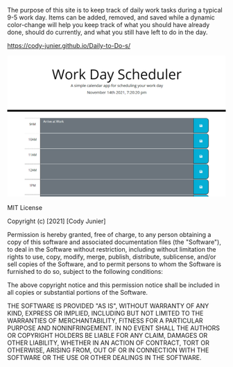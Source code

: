 The purpose of this site is to keep track of daily work tasks during a typical 9-5 work day. Items can be added, removed, and saved while a dynamic color-change will help you keep track of what you should have already done, should do currently, and what you still have left to do in the day.

https://cody-junier.github.io/Daily-to-Do-s/

![background for webpage](assets/Photos/Screenshot.png)


MIT License

Copyright (c) [2021] [Cody Junier]

Permission is hereby granted, free of charge, to any person obtaining a copy
of this software and associated documentation files (the "Software"), to deal
in the Software without restriction, including without limitation the rights
to use, copy, modify, merge, publish, distribute, sublicense, and/or sell
copies of the Software, and to permit persons to whom the Software is
furnished to do so, subject to the following conditions:

The above copyright notice and this permission notice shall be included in all
copies or substantial portions of the Software.

THE SOFTWARE IS PROVIDED "AS IS", WITHOUT WARRANTY OF ANY KIND, EXPRESS OR
IMPLIED, INCLUDING BUT NOT LIMITED TO THE WARRANTIES OF MERCHANTABILITY,
FITNESS FOR A PARTICULAR PURPOSE AND NONINFRINGEMENT. IN NO EVENT SHALL THE
AUTHORS OR COPYRIGHT HOLDERS BE LIABLE FOR ANY CLAIM, DAMAGES OR OTHER
LIABILITY, WHETHER IN AN ACTION OF CONTRACT, TORT OR OTHERWISE, ARISING FROM,
OUT OF OR IN CONNECTION WITH THE SOFTWARE OR THE USE OR OTHER DEALINGS IN THE
SOFTWARE.
